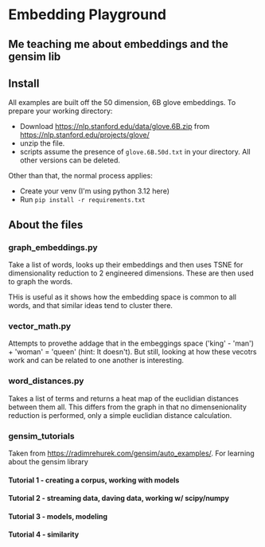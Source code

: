 # Embedding Playground
## Me teaching me about embeddings and  the gensim lib

## Install
All examples are built off the 50 dimension, 6B glove embeddings.  To prepare your working directory:
- Download <https://nlp.stanford.edu/data/glove.6B.zip> from <https://nlp.stanford.edu/projects/glove/>
- unzip the file.
- scripts assume the presence of ```glove.6B.50d.txt``` in your directory.  All other versions can be deleted.

Other than that, the normal process applies:
- Create your venv (I'm using python 3.12 here)
- Run ```pip install -r requirements.txt```

## About the files

### graph_embeddings.py
Take a list of words, looks up their embeddings and then uses TSNE for dimensionality reduction to 2 engineered dimensions.  These are then used to graph the words.

THis is useful as it shows how the embedding space is common to all words, and that similar ideas tend to cluster there.

### vector_math.py
Attempts to provethe addage that in the embeggings space ('king' - 'man') + 'woman' = 'queen' (hint: It doesn't).  But still, looking at how these vecotrs work and can be related to one another is interesting.

### word_distances.py
Takes a list of terms and returns a heat map of the euclidian distances between them all.  This differs from the graph in that no dimensenionality reduction is performed, only a simple euclidian distance calculation.

### gensim_tutorials
Taken from <https://radimrehurek.com/gensim/auto_examples/>.  For learning about the gensim library
#### Tutorial 1 - creating a corpus, working with models
#### Tutorial 2 - streaming data, daving data, working w/ scipy/numpy
#### Tutorial 3 - models, modeling
#### Tutorial 4 - similarity